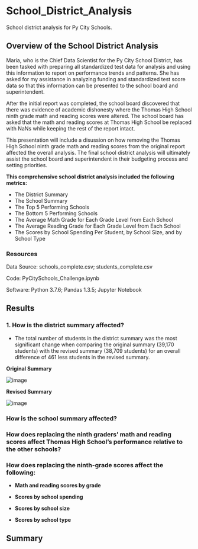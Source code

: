 # School_District_Analysis
School district analysis for Py City Schools.
## Overview of the School District Analysis
Maria, who is the Chief Data Scientist for the Py City School District, has been tasked with preparing all standardized test data for analysis and using this information to report on performance trends and patterns.  She has asked for my assistance in analyzing funding and standardized test score data so that this information can be presented to the school board and superintendent.

After the initial report was completed, the school board discovered that there was evidence of academic dishonesty where the Thomas High School ninth grade math and reading scores were altered.  The school board has asked that the math and reading scores at Thomas High School be replaced with NaNs while keeping the rest of the report intact.

This presentation will include a disussion on how removing the Thomas High School ninth grade math and reading scores from the original report affected the overall analysis.  The final school district analysis will ultimately assist the school board and superintendent in their budgeting process and setting priorities.

**This comprehensive school district analysis included the following metrics:**
* The District Summary
* The School Summary
* The Top 5 Performing Schools
* The Bottom 5 Performing Schools
* The Average Math Grade for Each Grade Level from Each School
* The Average Reading Grade for Each Grade Level from Each School
* The Scores by School Spending Per Student, by School Size, and by School Type

### Resources
Data Source: schools_complete.csv; students_complete.csv

Code: PyCitySchools_Challenge.ipynb

Software: Python 3.7.6; Pandas 1.3.5; Jupyter Notebook

## Results
### 1. How is the district summary affected?

* The total number of students in the district summary was the most significant change when comparing the original summary (39,170 students) with the revised summary (38,709 students) for an overall difference of 461 less students in the revised summary.

**Original Summary**

![image](https://user-images.githubusercontent.com/94148420/149780103-9b38d55b-0097-4325-94e5-105c69058040.png)

**Revised Summary**

![image](https://user-images.githubusercontent.com/94148420/149780276-5f6623f8-a322-42fc-b7cd-78d76581423a.png)


### How is the school summary affected?

### How does replacing the ninth graders’ math and reading scores affect Thomas High School’s performance relative to the other schools?

### How does replacing the ninth-grade scores affect the following:

* **Math and reading scores by grade**

* **Scores by school spending**

* **Scores by school size**

* **Scores by school type**

## Summary
